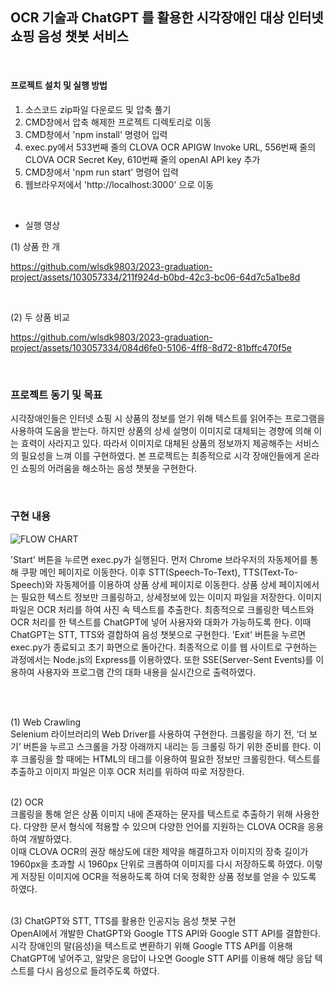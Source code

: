 ## OCR 기술과 ChatGPT 를 활용한 시각장애인 대상 인터넷 쇼핑 음성 챗봇 서비스 

<br>

#### 프로젝트 설치 및 실행 방법

1. 소스코드 zip파일 다운로드 및 압축 풀기
2. CMD창에서 압축 해제한 프로젝트 디렉토리로 이동
3. CMD창에서 'npm install' 명령어 입력
4. exec.py에서 533번째 줄의 CLOVA OCR APIGW Invoke URL, 556번째 줄의 CLOVA OCR Secret Key, 610번째 줄의 openAI API key 추가
5. CMD창에서 'npm run start' 명령어 입력
6. 웹브라우저에서 'http://localhost:3000' 으로 이동

<br>

- 실행 영상

(1) 상품 한 개


https://github.com/wlsdk9803/2023-graduation-project/assets/103057334/211f924d-b0bd-42c3-bc06-64d7c5a1be8d

<br>

(2) 두 상품 비교



https://github.com/wlsdk9803/2023-graduation-project/assets/103057334/084d6fe0-5106-4ff8-8d72-81bffc470f5e

<br>

### 프로젝트 동기 및 목표

<p> 시각장애인들은 인터넷 쇼핑 시 상품의 정보를 얻기 위해 텍스트를 읽어주는 프로그램을 사용하여
도움을 받는다. 하지만 상품의 상세 설명이 이미지로 대체되는 경향에 의해 이는 효력이 사라지고 있다. 따라서
이미지로 대체된 상품의 정보까지 제공해주는 서비스의 필요성을 느껴 이를 구현하였다. 본 프로젝트는 최종적으로 시각 장애인들에게 온라인 쇼핑의 어려움을 해소하는 음성 챗봇을 구현한다. </p>

<br>

### 구현 내용

![FLOW CHART](https://github.com/wlsdk9803/2023-graduation-project/assets/103057334/e3871ad4-cdb7-4ff1-b0f9-a27eeb8429ac)

'Start' 버튼을 누르면 exec.py가 실행된다. 먼저 Chrome 브라우저의 자동제어를 통해 쿠팡 메인 페이지로 이동한다. 이후 STT(Speech-To-Text), TTS(Text-To-Speech)와 자동제어를 이용하여 상품 상세 페이지로 이동한다. 상품 상세 페이지에서는 필요한 텍스트 정보만 크롤링하고, 상세정보에 있는 이미지 파일을 저장한다. 이미지 파일은 OCR 처리를 하여 사진 속 텍스트를 추출한다. 최종적으로 크롤링한 텍스트와 OCR 처리를 한 텍스트를 ChatGPT에 넣어 사용자와 대화가 가능하도록 한다. 이때 ChatGPT는 STT, TTS와 결합하여 음성 챗봇으로 구현한다. 'Exit' 버튼을 누르면 exec.py가 종료되고 초기 화면으로 돌아간다.
최종적으로 이를 웹 사이트로 구현하는 과정에서는 Node.js의 Express를 이용하였다. 또한 SSE(Server-Sent Events)를 이용하여 사용자와 프로그램 간의 대화 내용을 실시간으로 출력하였다.

<br><br>

(1) Web Crawling
<br>
Selenium 라이브러리의 Web Driver를 사용하여 구현한다. 크롤링을 하기 전, ‘더 보기’ 버튼을 누르고 스크롤을 가장 아래까지 내리는 등 크롤링 하기 위한 준비를 한다. 이후 크롤링을 할 때에는 HTML의 태그를 이용하여 필요한 정보만 크롤링한다. 텍스트를 추출하고 이미지 파일은 이후 OCR 처리를 위하여 따로 저장한다.
<br><br>

(2) OCR
<br>
크롤링을 통해 얻은 상품 이미지 내에 존재하는 문자를 텍스트로 추출하기 위해 사용한다. 다양한 문서 형식에 적용할 수 있으며 다양한 언어를 지원하는 CLOVA OCR을 응용하여 개발하였다.
<br>
이때 CLOVA OCR의 권장 해상도에 대한 제약을 해결하고자 이미지의 장축 길이가 1960px을 초과할 시 1960px 단위로 크롭하여 이미지를 다시 저장하도록 하였다. 이렇게 저장된 이미지에 OCR을 적용하도록 하여 더욱 정확한 상품 정보를 얻을 수 있도록 하였다.
<br><br>

(3) ChatGPT와 STT, TTS를 활용한 인공지능 음성 챗봇 구현
<br>
OpenAI에서 개발한 ChatGPT와 Google TTS API와 Google STT API를 결합한다. 시각 장애인의 말(음성)을 텍스트로 변환하기 위해 Google TTS API를 이용해 ChatGPT에 넣어주고, 알맞은 응답이 나오면 Google STT API를 이용해 해당 응답 텍스트를 다시 음성으로 들려주도록 하였다.
<br>
